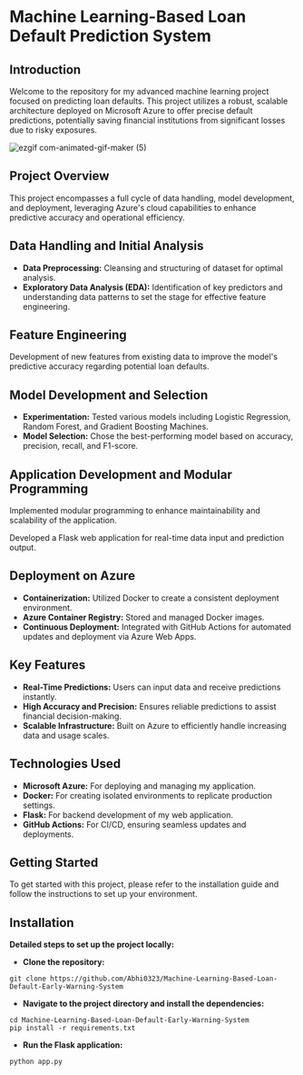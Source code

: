 # Machine Learning-Based Loan Default Prediction System

## Introduction

Welcome to the repository for my advanced machine learning project focused on predicting loan defaults. This project utilizes a robust, scalable architecture deployed on Microsoft Azure to offer precise default predictions, potentially saving financial institutions from significant losses due to risky exposures.

![ezgif com-animated-gif-maker (5)](https://github.com/Abhi0323/Machine-Learning-Based-Loan-Default-Early-Warning-System/assets/112967999/e8630dcf-d111-4cf9-be8c-c2db53066703)


## Project Overview

This project encompasses a full cycle of data handling, model development, and deployment, leveraging Azure's cloud capabilities to enhance predictive accuracy and operational efficiency.

## Data Handling and Initial Analysis

* **Data Preprocessing:** Cleansing and structuring of dataset for optimal analysis.
* **Exploratory Data Analysis (EDA):** Identification of key predictors and understanding data patterns to set the stage for effective feature engineering.
  
## Feature Engineering

Development of new features from existing data to improve the model's predictive accuracy regarding potential loan defaults.

## Model Development and Selection

* **Experimentation:** Tested various models including Logistic Regression, Random Forest, and Gradient Boosting Machines.
* **Model Selection:** Chose the best-performing model based on accuracy, precision, recall, and F1-score.
  
## Application Development and Modular Programming

Implemented modular programming to enhance maintainability and scalability of the application.

Developed a Flask web application for real-time data input and prediction output.

## Deployment on Azure

* **Containerization:** Utilized Docker to create a consistent deployment environment.
* **Azure Container Registry:** Stored and managed Docker images.
* **Continuous Deployment:** Integrated with GitHub Actions for automated updates and deployment via Azure Web Apps.
  
## Key Features

* **Real-Time Predictions:** Users can input data and receive predictions instantly.
* **High Accuracy and Precision:** Ensures reliable predictions to assist financial decision-making.
* **Scalable Infrastructure:** Built on Azure to efficiently handle increasing data and usage scales.
  
## Technologies Used

* **Microsoft Azure:** For deploying and managing my application.
* **Docker:** For creating isolated environments to replicate production settings.
* **Flask:** For backend development of my web application.
* **GitHub Actions:** For CI/CD, ensuring seamless updates and deployments.
  
## Getting Started

To get started with this project, please refer to the installation guide and follow the instructions to set up your environment.

## Installation

**Detailed steps to set up the project locally:**

* **Clone the repository:**

```
git clone https://github.com/Abhi0323/Machine-Learning-Based-Loan-Default-Early-Warning-System
```

* **Navigate to the project directory and install the dependencies:**

```
cd Machine-Learning-Based-Loan-Default-Early-Warning-System
pip install -r requirements.txt
```
* **Run the Flask application:**

```
python app.py
```
